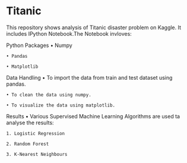 # Titanic
This repository shows analysis of Titanic disaster problem on Kaggle. It includes IPython Notebook.The Notebook invloves:

Python Packages
    • Numpy
    
    • Pandas
    
    • Matplotlib
    
Data Handling
    • To import the data from train and test dataset using pandas.
    
    • To clean the data using numpy.
    
    • To visualize the data using matplotlib.
    
Results
    • Various Supervised Machine Learning Algorithms are used ta analyse the results:
    
    1. Logistic Regression
    
    2. Random Forest
    
    3. K-Nearest Neighbours
